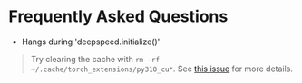# Frequently Asked Questions

- Hangs during 'deepspeed.initialize()'

> Try clearing the cache with ```rm -rf ~/.cache/torch_extensions/py310_cu*```. See [this issue](https://github.com/microsoft/DeepSpeed/issues/3416) for more details.